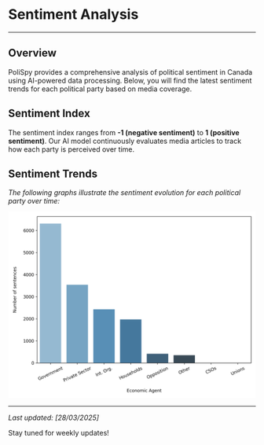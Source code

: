 # **Sentiment Analysis**

---

## Overview
PoliSpy provides a comprehensive analysis of political sentiment in Canada using AI-powered data processing. Below, you will find the latest sentiment trends for each political party based on media coverage.

## Sentiment Index
The sentiment index ranges from **-1 (negative sentiment)** to **1 (positive sentiment)**. Our AI model continuously evaluates media articles to track how each party is perceived over time.

## Sentiment Trends
_The following graphs illustrate the sentiment evolution for each political party over time:_

![Sentiment Trend Graph](https://github.com/beethogedeon/PoliSpy/blob/main/graphics/agent_graph_sorted_feb_2024.png?raw=true)

---
_Last updated: [28/03/2025]_

Stay tuned for weekly updates!

